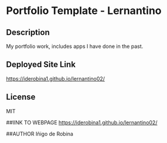 # Portfolio Template - Lernantino 


## Description 
My portfolio work, includes apps I have done in the past.

## Deployed Site Link
https://iderobina1.github.io/lernantino02/

## License
MIT

##lINK TO WEBPAGE
https://iderobina1.github.io/lernantino02/


##AUTHOR
Iñigo de Robina